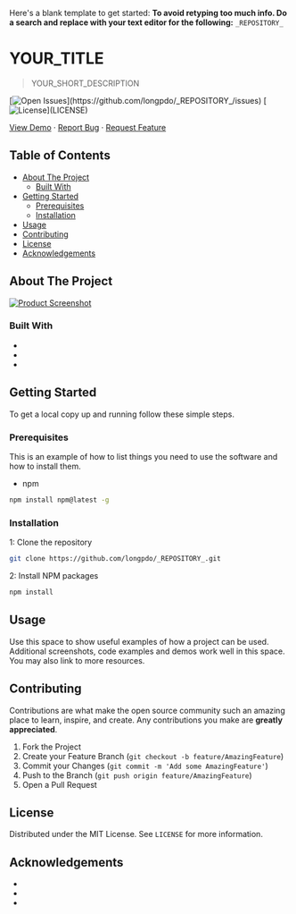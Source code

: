 <!-- TODO -->
Here's a blank template to get started:
**To avoid retyping too much info. Do a search and replace with your text editor for the following:**
`_REPOSITORY_`
<!-- REMOVE ABOVE -->

# YOUR_TITLE <!-- omit in toc -->

> YOUR_SHORT_DESCRIPTION

[![Open Issues](https://badgen.net/github/open-issues/longpdo/_REPOSITORY_)](https://github.com/longpdo/_REPOSITORY_/issues)
[![License](https://badgen.net/github/license/longpdo/_REPOSITORY_)](LICENSE)

[View Demo](https://github.com/longpdo/_REPOSITORY_) · [Report Bug](https://github.com/longpdo/_REPOSITORY_/issues) · [Request Feature](https://github.com/longpdo/_REPOSITORY_/issues)

<!-- TABLE OF CONTENTS -->
## Table of Contents <!-- omit in toc -->

* [About The Project](#about-the-project)
  * [Built With](#built-with)
* [Getting Started](#getting-started)
  * [Prerequisites](#prerequisites)
  * [Installation](#installation)
* [Usage](#usage)
* [Contributing](#contributing)
* [License](#license)
* [Acknowledgements](#acknowledgements)

<!-- ABOUT THE PROJECT -->
## About The Project

[![Product Screenshot][product-screenshot]](https://github.com/longpdo/_REPOSITORY_)

### Built With

* []()
* []()
* []()

<!-- GETTING STARTED -->
## Getting Started

To get a local copy up and running follow these simple steps.

### Prerequisites

This is an example of how to list things you need to use the software and how to install them.

* npm

```sh
npm install npm@latest -g
```

### Installation

1: Clone the repository

```sh
git clone https://github.com/longpdo/_REPOSITORY_.git
```

2: Install NPM packages

```sh
npm install
```

<!-- USAGE EXAMPLES -->
## Usage

Use this space to show useful examples of how a project can be used. Additional screenshots, code examples and demos work well in this space. You may also link to more resources.

<!-- CONTRIBUTING -->
## Contributing

Contributions are what make the open source community such an amazing place to learn, inspire, and create. Any contributions you make are **greatly appreciated**.

1. Fork the Project
2. Create your Feature Branch (`git checkout -b feature/AmazingFeature`)
3. Commit your Changes (`git commit -m 'Add some AmazingFeature'`)
4. Push to the Branch (`git push origin feature/AmazingFeature`)
5. Open a Pull Request

<!-- LICENSE -->
## License

Distributed under the MIT License. See `LICENSE` for more information.

<!-- ACKNOWLEDGEMENTS -->
## Acknowledgements

* []()
* []()
* []()

<!-- MARKDOWN LINKS & IMAGES -->
[product-screenshot]: images/screenshot.png
